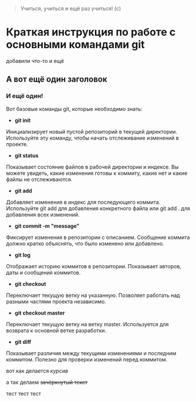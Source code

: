> Учиться, учиться и ещё раз учиться! (с)

# Краткая инструкция по работе с основными командами git
добавили что-то   и ещё 
## А вот ещё один заголовок

### И ещё один!

Вот базовые команды git, которые необходимо знать:

* **git init** 

Инициализирует новый пустой репозиторий в текущей директории. Используйте эту команду, чтобы начать отслеживание изменений в проекте.

* **git status** 

Показывает состояние файлов в рабочей директории и индексе. Вы можете увидеть, какие изменения готовы к коммиту, какие нет и какие файлы не отслеживаются.

* **git add**

Добавляет изменения в индекс для последующего коммита. Используйте git add <file> для добавления конкретного файла или git add . для добавления всех изменений.

* **git commit -m "message"** 

Фиксирует изменения в репозитории с описанием. Сообщение коммита должно кратко объяснять, что было изменено или добавлено.

* **git log** 

Отображает историю коммитов в репозитории. Показывает авторов, даты и сообщения коммитов.

* **git checkout <branch-name>**
 
Переключает текущую ветку на указанную. Позволяет работать над разными частями проекта независимо.

* **git checkout master**

Переключает текущую ветку на ветку master. Используется для возврата к основной ветке разработки.

* **git diff** 

Показывает различия между текущими изменениями и последним коммитом. Полезно для проверки изменений перед коммитом.

вот как делается *курсив*

а так делаем ~~зачёркнутый текст~~

тест тест тест